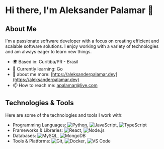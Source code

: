 # Hi there, I'm Aleksander Palamar 👋

## About Me

I'm a passionate software developer with a focus on creating efficient and scalable software solutions. I enjoy working with a variety of technologies and am always eager to learn new things.

- 🌍 Based in: Curitiba/PR - Brasil
- 🌱 Currently learning: Go
- 💬 about me more: [https://aleksanderpalamar.dev](https://aleksanderpalamar.dev)
- 📫 How to reach me: apalamar@live.com

## Technologies & Tools

Here are some of the technologies and tools I work with:

- Programming Languages: ![Python](https://img.shields.io/badge/-Python-3776AB?style=flat-square&logo=python&logoColor=white), ![JavaScript](https://img.shields.io/badge/-JavaScript-F7DF1E?style=flat-square&logo=javascript&logoColor=black), ![TypeScript](https://img.shields.io/badge/-TypeScript-3178C6?style=flat-square&logo=typescript&logoColor=white)
- Frameworks & Libraries: ![React](https://img.shields.io/badge/-React-61DAFB?style=flat-square&logo=react&logoColor=black), ![Node.js](https://img.shields.io/badge/-Node.js-339933?style=flat-square&logo=node.js&logoColor=white)
- Databases: ![MySQL](https://img.shields.io/badge/-MySQL-4479A1?style=flat-square&logo=mysql&logoColor=white), ![MongoDB](https://img.shields.io/badge/-MongoDB-47A248?style=flat-square&logo=mongodb&logoColor=white)
- Tools & Platforms: ![Git](https://img.shields.io/badge/-Git-F05032?style=flat-square&logo=git&logoColor=white), ![Docker](https://img.shields.io/badge/-Docker-2496ED?style=flat-square&logo=docker&logoColor=white), ![VS Code](https://img.shields.io/badge/-VS%20Code-007ACC?style=flat-square&logo=visual-studio-code&logoColor=white)
